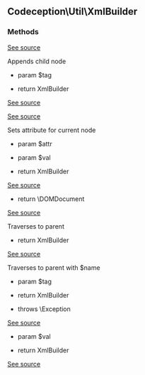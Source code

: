 
## Codeception\Util\XmlBuilder


### Methods


[See source](https://github.com/Codeception/Codeception/blob/master/src/Codeception/Util/XmlBuilder.php#L18)

Appends child node

 *  param $tag

 *  return XmlBuilder

[See source](https://github.com/Codeception/Codeception/blob/master/src/Codeception/Util/XmlBuilder.php#L31)

[See source](https://github.com/Codeception/Codeception/blob/master/src/Codeception/Util/XmlBuilder.php#L103)

Sets attribute for current node

 *  param $attr
 *  param $val

 *  return XmlBuilder

[See source](https://github.com/Codeception/Codeception/blob/master/src/Codeception/Util/XmlBuilder.php#L58)

 *  return \DOMDocument

[See source](https://github.com/Codeception/Codeception/blob/master/src/Codeception/Util/XmlBuilder.php#L111)

Traverses to parent

 *  return XmlBuilder

[See source](https://github.com/Codeception/Codeception/blob/master/src/Codeception/Util/XmlBuilder.php#L69)

Traverses to parent with $name

 *  param $tag

 *  return XmlBuilder
 *  throws \Exception

[See source](https://github.com/Codeception/Codeception/blob/master/src/Codeception/Util/XmlBuilder.php#L83)

 *  param $val

 *  return XmlBuilder

[See source](https://github.com/Codeception/Codeception/blob/master/src/Codeception/Util/XmlBuilder.php#L44)
